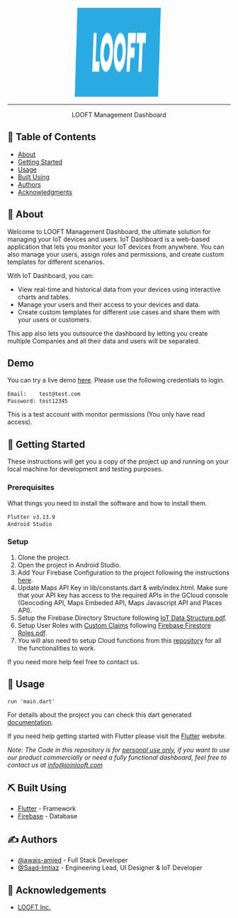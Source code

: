 <p align="center">
  <a href="" rel="noopener">
 <img width=200px height=200px src="https://raw.githubusercontent.com/awais-amjed/images/4c3de5354d477c0daeac868664cd3ae3311a02b3/logo.svg" alt="Project logo"></a>
</p>

---

<p align="center"> LOOFT Management Dashboard
    <br>
</p>

## 📝 Table of Contents
- [About](#about)
- [Getting Started](#getting_started)
- [Usage](#usage)
- [Built Using](#built_using)
- [Authors](#authors)
- [Acknowledgments](#acknowledgement)

## 🧐 About <a name = "about"></a>
Welcome to LOOFT Management Dashboard, the ultimate solution for managing your IoT devices and users. IoT Dashboard is a web-based application that lets you monitor your IoT devices from anywhere. You can also manage your users, assign roles and permissions, and create custom templates for different scenarios.

With IoT Dashboard, you can:

- View real-time and historical data from your devices using interactive charts and tables.
- Manage your users and their access to your devices and data.
- Create custom templates for different use cases and share them with your users or customers.

This app also lets you outsource the dashboard by letting you create multiple Companies and all their data and users will be separated.

## Demo
You can try a live demo [here](https://looft-dashboard.web.app/). Please use the following credentials to login.

```
Email:    test@test.com
Password: test12345
```
This is a test account with monitor permissions (You only have read access).

## 🏁 Getting Started <a name = "getting_started"></a>
These instructions will get you a copy of the project up and running on your local machine for development and testing purposes.

### Prerequisites
What things you need to install the software and how to install them.

```
Flutter v3.13.9
Android Studio
```

### Setup

1. Clone the project.
2. Open the project in Android Studio.
3. Add Your Firebase Configuration to the project following the instructions [here](https://firebase.google.com/docs/flutter/setup?platform=web).
4. Update Maps API Key in lib/constants.dart & web/index.html. Make sure that your API key has access to the required APIs in the GCloud console (Geocoding API, Maps Embeded API, Maps Javascript API and Places API).
5. Setup the Firebase Directory Structure following [IoT Data Structure.pdf](https://github.com/LOOFTInc/LOOFT-Management-Dashboard/blob/main/IoT%20Data%20Structure.pdf).
6. Setup User Roles with [Custom Claims](https://firebase.google.com/docs/auth/admin/custom-claims) following [Firebase Firestore Roles.pdf](https://github.com/LOOFTInc/LOOFT-Management-Dashboard/blob/main/Firebase%20Firestore%20Roles.pdf).
7. You will also need to setup Cloud functions from this [repository](https://github.com/LOOFTInc/LOOFT-IoT-Dashboard-Functions) for all the functionalities to work.

If you need more help feel free to contact us.

## 🎈 Usage <a name="usage"></a>
```
run 'main.dart'
```

For details about the project you can check this dart generated [documentation](https://looft-dashboard-doc.web.app/).

If you need help getting started with Flutter please visit the [Flutter](https://docs.flutter.dev/get-started/install) website.

_Note: The Code in this repository is for [personal use only](https://github.com/LOOFTInc/LOOFT-Management-Dashboard/blob/main/LICENSE), if you want to use our product commercially or need a fully functional dashboard, feel free to contact us at [info@joinlooft.com](mailto:info@joinlooft.com)_

## ⛏️ Built Using <a name = "built_using"></a>
- [Flutter](https://flutter.dev/) - Framework
- [Firebase](https://firebase.google.com/) - Database

## ✍️ Authors <a name = "authors"></a>
- [@awais-amjed](https://github.com/awais-amjed) - Full Stack Developer
- [@Saad-Imtiaz](https://github.com/Saad-Imtiaz) - Engineering Lead, UI Designer & IoT Developer

## 🎉 Acknowledgements <a name = "acknowledgement"></a>
- [LOOFT Inc.](https://github.com/LOOFTInc)
